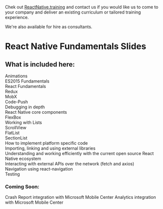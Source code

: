 Chek out [ReactNative.training](http://reactnative.training/) and contact us if you would like us to come to your company and deliver an existing curriculum or tailored training experience.

We're also available for hire as consultants.


# React Native Fundamentals Slides

## What is included here:

Animations   
ES2015 Fundamentals   
React Fundamentals   
Redux   
MobX   
Code-Push   
Debugging in depth   
React Native core components   
FlexBox   
Working with Lists   
  ScrollView   
  FlatList   
  SectionList   
How to implement platform specific code   
Importing, linking and using external libraries   
Understanding and working efficiently with the current open source React Native ecosystem   
Interacting with external APIs over the network (fetch and axios)   
Navigation using react-navigation   
Testing   

### Coming Soon:
Crash Report integration with Microsoft Mobile Center
Analytics integration with Microsoft Mobile Center

